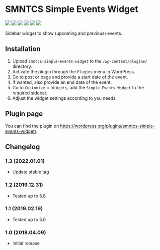 # SMNTCS Simple Events Widget

[![](https://img.shields.io/github/license/nielslange/smntcs-simple-events-widget.svg)](https://www.gnu.org/licenses/old-licenses/gpl-2.0.en.html)
[![](https://plugintests.com/plugins/smntcs-simple-events-widget/wp-badge.svg)](https://plugintests.com/plugins/smntcs-simple-events-widget/latest)
[![](https://plugintests.com/plugins/smntcs-simple-events-widget/php-badge.svg)](https://plugintests.com/plugins/smntcs-simple-events-widget/latest)
[![](https://img.shields.io/wordpress/plugin/dt/smntcs-simple-events-widget.svg)](https://wordpress.org/plugins/smntcs-simple-events-widget/)
[![](https://img.shields.io/wordpress/plugin/v/smntcs-simple-events-widget.svg)](https://wordpress.org/plugins/smntcs-simple-events-widget/)
[![](https://img.shields.io/github/tag/nielslange/smntcs-simple-events-widget.svg)](https://wordpress.org/plugins/smntcs-simple-events-widget/)

Sidebar widget to show (upcoming and previous) events.

## Installation

1. Upload `smntcs-simple-events-widget` to the `/wp-content/plugins/` directory.
2. Activate the plugin through the `Plugins` menu in WordPress.
3. Go to post or page and provide a start date of the event.
4. If wanted, also provide an end date of the event.
5. Go to `Customize » Widgets`, add the `Simple Events Widget` to the required sidebar.
6. Adjust the widget settings according to you needs.

## Plugin page

You can find the plugin on https://wordpress.org/plugins/smntcs-simple-events-widget/.

## Changelog

### 1.3 (2022.01.01)

-   Update stable tag

### 1.2 (2019.12.31)

-   Tested up to 5.8

### 1.1 (2019.02.19)

-   Tested up to 5.0

### 1.0 (2018.04.09)

-   Initial release
